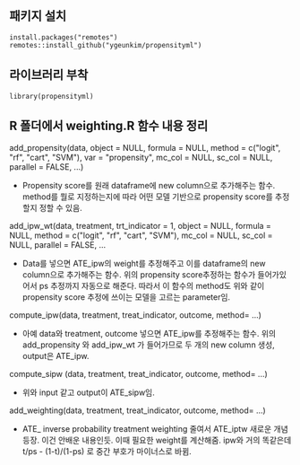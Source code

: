 ## 패키지 설치

```
install.packages("remotes")
remotes::install_github("ygeunkim/propensityml")

```

## 라이브러리 부착

```
library(propensityml)

```

## R 폴더에서 weighting.R 함수 내용 정리
add_propensity(data, object = NULL, formula = NULL, method = c("logit", "rf", "cart", "SVM"), var = "propensity", mc_col = NULL, sc_col = NULL, parallel = FALSE, ...)
 - Propensity score를 원래 dataframe에 new column으로 추가해주는 함수. method를 뭘로 지정하는지에 따라 어떤 모델 기반으로 propensity score를 추정할지 정할 수 있음.

add_ipw_wt(data, treatment, trt_indicator = 1, object = NULL, formula = NULL, method = c("logit", "rf", "cart", "SVM"), mc_col = NULL, sc_col = NULL, parallel = FALSE, ...
 - Data를 넣으면 ATE_ipw의 weight를 추정해주고 이를 dataframe의 new column으로 추가해주는 함수. 위의 propensity score추정하는 함수가 들어가있어서 ps 추정까지 자동으로 해준다. 따라서 이 함수의 method도 위와 같이 propensity score 추정에 쓰이는 모델을 고르는 parameter임.

compute_ipw(data, treatment, treat_indicator, outcome, method= ...)
 - 아예 data와 treatment, outcome 넣으면 ATE_ipw를 추정해주는 함수. 위의 add_propensity 와 add_ipw_wt 가 들어가므로 두 개의 new column 생성, output은 ATE_ipw.

compute_sipw (data, treatment, treat_indicator, outcome, method= ...)
 - 위와 input 같고 output이 ATE_sipw임.

add_weighting(data, treatment, treat_indicator, outcome, method= ...)
 - ATE_ inverse probability treatment weighting 줄여서 ATE_iptw 새로운 개념 등장. 이건 안배운 내용인듯. 이때 필요한 weight를 계산해줌. ipw와 거의 똑같은데 t/ps - (1-t)/(1-ps) 로 중간 부호가 마이너스로 바뀜.

